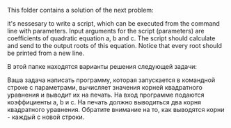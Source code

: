This folder contains a solution of the next problem:

it's nessesary to write a script, which can be executed from the command line with parameters.
Input arguments for the script (parameters) are coefficients of quadratic equation a, b and c.
The script should calculate and send to the output roots of this equation.
Notice that every root should be printed from a new line.

В этой папке находятся варианты решения следующей задачи:

Ваша задача написать программу, которая запускается в командной строке с параметрами, вычисляет значения корней квадратного уравнения и выводит их на печать.
На вход программе подаются коэффициенты a, b и c.
На печать должно выводиться два корня квадратного уравнения.
Обратите внимание на то, как выводятся корни - каждый с новой строки.